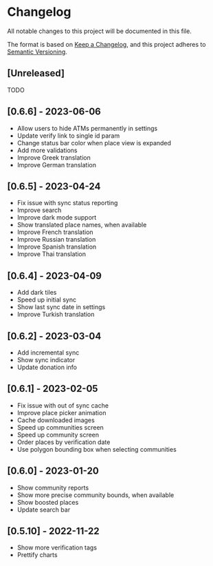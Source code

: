 # Changelog

All notable changes to this project will be documented in this file.

The format is based on [Keep a Changelog](https://keepachangelog.com/en/1.1.0/), and this project adheres to [Semantic Versioning](https://semver.org/spec/v2.0.0.html).

## [Unreleased]

TODO

## [0.6.6] - 2023-06-06

- Allow users to hide ATMs permanently in settings
- Update verify link to single id param
- Change status bar color when place view is expanded
- Add more validations
- Improve Greek translation
- Improve German translation

## [0.6.5] - 2023-04-24

- Fix issue with sync status reporting
- Improve search
- Improve dark mode support
- Show translated place names, when available
- Improve French translation
- Improve Russian translation
- Improve Spanish translation
- Improve Thai translation

## [0.6.4] - 2023-04-09

- Add dark tiles
- Speed up initial sync
- Show last sync date in settings
- Improve Turkish translation

## [0.6.2] - 2023-03-04

- Add incremental sync
- Show sync indicator
- Update donation info

## [0.6.1] - 2023-02-05

- Fix issue with out of sync cache
- Improve place picker animation
- Cache downloaded images
- Speed up communities screen
- Speed up community screen
- Order places by verification date
- Use polygon bounding box when selecting communities

## [0.6.0] - 2023-01-20

- Show community reports
- Show more precise community bounds, when available
- Show boosted places
- Update search bar

## [0.5.10] - 2022-11-22

- Show more verification tags
- Prettify charts
